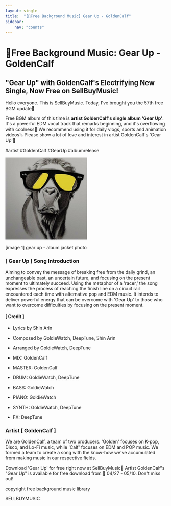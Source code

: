```yaml
---
layout: single
title:  "[🎵Free Background Music] Gear Up - GoldenCalf"
sidebar:
    nav: "counts"
---
```

<h1>🎵Free Background Music: Gear Up - GoldenCalf</h1>

<h2>"Gear Up" with GoldenCalf's Electrifying New Single, Now Free on SellBuyMusic!</h2>

<p>Hello everyone. This is SellBuyMusic. Today, I've brought you the 57th free BGM update🙌</p>

<p>Free BGM album of this time is <strong>artist GoldenCalf's single album 'Gear Up'</strong>. It's a powerful EDM vocal track that remarks beginning, and it's overflowing with coolness🤘 We recommend using it for daily vlogs, sports and animation videos💥 Please show a lot of love and interest in artist GoldenCalf's 'Gear Up'🌟</p>

<p>#artist #GoldenCalf #GearUp #albumrelease</p>

<img src="../images/2023-05-02-FreeGlodenCalf/gear up - album jacket photo.jpg" alt="gear up - album jacket photo" style="zoom: 25%;" />

<p>[image 1] gear up - album jacket photo</p>

<h3>[ Gear Up ] Song Introduction</h3>

<p>Aiming to convey the message of breaking free from the daily grind, an unchangeable past, an uncertain future, and focusing on the present moment to ultimately succeed. Using the metaphor of a 'racer,' the song expresses the process of reaching the finish line on a circuit rail encountered each time with alternative pop and EDM music. It intends to deliver powerful energy that can be overcome with 'Gear Up' to those who want to overcome difficulties by focusing on the present moment.</p>

<h4>[ Credit ]</h4>
<ul style="list-style-type: disc;">
<li>Lyrics by Shin Arin</p>
<li>Composed by GoldieWatch, DeepTune, Shin Arin</p>
<li>Arranged by GoldieWatch, DeepTune</p>
<li>MIX: GoldenCalf</p>
<li>MASTER: GoldenCalf</p>
<li>DRUM: GoldieWatch, DeepTune</p>
<li>BASS: GoldieWatch</p>
<li>PIANO: GoldieWatch</p>
<li>SYNTH: GoldieWatch, DeepTune</p>
<li>FX: DeepTune</p>
</ul>

<h3>Artist [ GoldenCalf ]</h3>

<p>We are GoldenCalf, a team of two producers. 'Golden' focuses on K-pop, Disco, and Lo-Fi music, while 'Calf' focuses on EDM and POP music. We formed a team to create a song with the know-how we've accumulated from making music in our respective fields.</p>

<p>Download 'Gear Up' for free right now at SellBuyMusic🤎
Artist GoldenCalf's "Gear Up" is available for free download
from 📁 04/27 - 05/10.
Don't miss out!</p>

<p>copyright free background music library</p>
<p>SELLBUYMUSIC</p>
<p><a href="<https://en.sellbuymusic.com/>"><https://en.sellbuymusic.com/></a></p>
